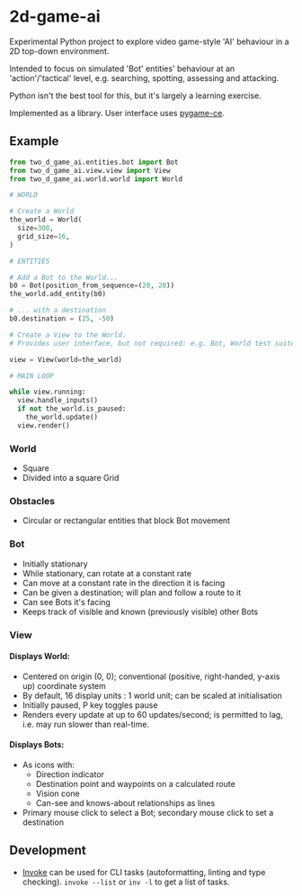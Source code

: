 # 2d-game-ai

Experimental Python project to explore video game-style 'AI' behaviour in a 2D top-down
environment.

Intended to focus on simulated 'Bot' entities'  behaviour at an 'action'/'tactical'
level, e.g. searching, spotting, assessing and attacking.

Python isn't the best tool for this, but it's largely a learning exercise.

Implemented as a library. User interface uses [pygame-ce](https://pyga.me/).


## Example

```python
from two_d_game_ai.entities.bot import Bot
from two_d_game_ai.view.view import View
from two_d_game_ai.world.world import World

# WORLD

# Create a World
the_world = World(
  size=300,
  grid_size=16,
)

# ENTITIES

# Add a Bot to the World...
b0 = Bot(position_from_sequence=(20, 20))
the_world.add_entity(b0)

# ... with a destination
b0.destination = (25, -50)

# Create a View to the World.
# Provides user interface, but not required: e.g. Bot, World test suites don't have one.

view = View(world=the_world)

# MAIN LOOP

while view.running:
  view.handle_inputs()
  if not the_world.is_paused:
    the_world.update()
  view.render()
```


### World

- Square
- Divided into a square Grid


### Obstacles

- Circular or rectangular entities that block Bot movement


### Bot

- Initially stationary
- While stationary, can rotate at a constant rate
- Can move at a constant rate in the direction it is facing
- Can be given a destination; will plan and follow a route to it
- Can see Bots it's facing
- Keeps track of visible and known (previously visible) other Bots


### View

#### Displays World:

- Centered on origin (0, 0); conventional (positive, right-handed, y-axis up) coordinate system
- By default, 16 display units : 1 world unit; can be scaled at initialisation
- Initially paused, P key toggles pause
- Renders every update at up to 60 updates/second; is permitted to lag, i.e. may run slower than real-time.

#### Displays Bots:

- As icons with:
  - Direction indicator
  - Destination point and waypoints on a calculated route
  - Vision cone
  - Can-see and knows-about relationships as lines
- Primary mouse click to select a Bot; secondary mouse click to set a destination


## Development

- [Invoke](https://www.pyinvoke.org/) can be used for CLI tasks (autoformatting, linting
and type checking).
  `invoke --list` or `inv -l` to get a list of tasks.
